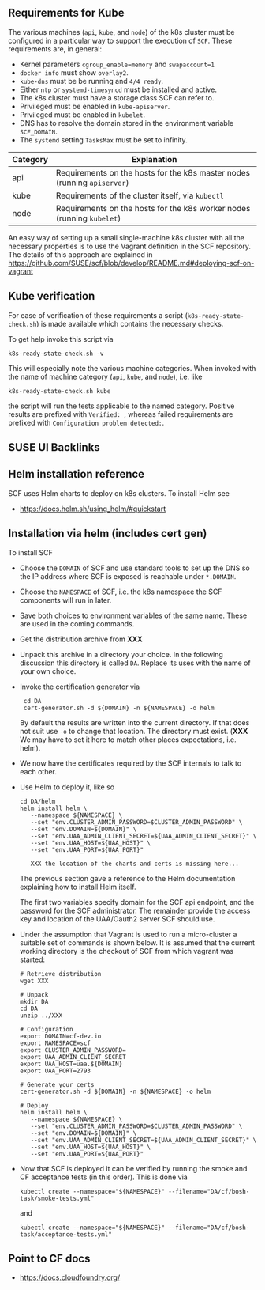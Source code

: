 ## Requirements for Kube

The various machines (`api`, `kube`, and `node`) of the k8s cluster must be configured in a particular way to support the execution of `SCF`. These requirements are, in general:

* Kernel parameters `cgroup_enable=memory` and `swapaccount=1`
* `docker info` must show `overlay2`.
* `kube-dns` must be be running and `4/4 ready`.
* Either `ntp` or `systemd-timesyncd` must be installed and active.
* The k8s cluster must have a storage class SCF can refer to.
* Privileged must be enabled in `kube-apiserver`.
* Privileged must be enabled in `kubelet`.
* DNS has to resolve the domain stored in the environment variable `SCF_DOMAIN`.
* The `systemd` setting `TasksMax` must be set to infinity.

|Category|Explanation|
|---|---|
|api| Requirements on the hosts for the k8s master nodes (running `apiserver`) |
|kube| Requirements of the cluster itself, via `kubectl` |
|node| Requirements on the hosts for the k8s worker nodes (running `kubelet`) |

An easy way of setting up a small single-machine k8s cluster with all the necessary properties is to use the Vagrant definition in the SCF repository. The details of this approach are explained in https://github.com/SUSE/scf/blob/develop/README.md#deploying-scf-on-vagrant

## Kube verification

For ease of verification of these requirements a script (`k8s-ready-state-check.sh`) is made available which contains the necessary checks.

To get help invoke this script via
```
k8s-ready-state-check.sh -v
```
This will especially note the various machine categories. When invoked with the name of machine category (`api`, `kube`, and `node`), i.e. like
```
k8s-ready-state-check.sh kube
```
the script will run the tests applicable to the named category.
Positive results are prefixed with `Verified: `,
whereas failed requirements are prefixed with `Configuration problem detected:`.

## SUSE UI Backlinks
## Helm installation reference

SCF uses Helm charts to deploy on k8s clusters.
To install Helm see

* https://docs.helm.sh/using_helm/#quickstart

## Installation via helm (includes cert gen)

To install SCF
* Choose the `DOMAIN` of SCF and use standard tools to set up the DNS
  so the IP address where SCF is exposed is reachable under `*.DOMAIN`.

* Choose the `NAMESPACE` of SCF, i.e. the k8s namespace the SCF components will run in later.

* Save both choices to environment variables of the same name.
  These are used in the coming commands.

* Get the distribution archive from **XXX**
* Unpack this archive in a directory your choice. In the following discussion this directory is called `DA`. Replace its uses with the name of your own choice.

* Invoke the certification generator via
  ```
   cd DA
   cert-generator.sh -d ${DOMAIN} -n ${NAMESPACE} -o helm
  ```
  By default the results are written into the current directory.
  If that does not suit use `-o` to change that location. The directory must exist.
  (**XXX** We may have to set it here to match other places expectations, i.e. helm).

* We now have the certificates required by the SCF internals to talk to each other.

* Use Helm to deploy it, like so
  ```
  cd DA/helm
  helm install helm \
     --namespace ${NAMESPACE} \
     --set "env.CLUSTER_ADMIN_PASSWORD=$CLUSTER_ADMIN_PASSWORD" \
     --set "env.DOMAIN=${DOMAIN}" \
     --set "env.UAA_ADMIN_CLIENT_SECRET=${UAA_ADMIN_CLIENT_SECRET}" \
     --set "env.UAA_HOST=${UAA_HOST}" \
     --set "env.UAA_PORT=${UAA_PORT}"

     XXX the location of the charts and certs is missing here...
  ```
  The previous section gave a reference to the Helm documentation explaining how to install Helm itself.

   The first two variables specify domain for the SCF api endpoint, and the password for the SCF administrator.
   The remainder provide the access key and location of the UAA/Oauth2 server SCF should use.

* Under the assumption that Vagrant is used to run a micro-cluster a suitable set of commands is shown below. It is assumed that the current working directory is the checkout of SCF from which vagrant was started:

   ```
   # Retrieve distribution
   wget XXX

   # Unpack
   mkdir DA
   cd DA
   unzip ../XXX

   # Configuration
   export DOMAIN=cf-dev.io
   export NAMESPACE=scf
   export CLUSTER_ADMIN_PASSWORD=
   export UAA_ADMIN_CLIENT_SECRET
   export UAA_HOST=uaa.${DOMAIN}
   export UAA_PORT=2793

   # Generate your certs
   cert-generator.sh -d ${DOMAIN} -n ${NAMESPACE} -o helm

   # Deploy
   helm install helm \
      --namespace ${NAMESPACE} \
      --set "env.CLUSTER_ADMIN_PASSWORD=$CLUSTER_ADMIN_PASSWORD" \
      --set "env.DOMAIN=${DOMAIN}" \
      --set "env.UAA_ADMIN_CLIENT_SECRET=${UAA_ADMIN_CLIENT_SECRET}" \
      --set "env.UAA_HOST=${UAA_HOST}" \
      --set "env.UAA_PORT=${UAA_PORT}"
   ```

* Now that SCF is deployed it can be verified by running the smoke and CF acceptance tests (in this order). This is done via

   ```
   kubectl create --namespace="${NAMESPACE}" --filename="DA/cf/bosh-task/smoke-tests.yml"
   ```
   and
   ```
   kubectl create --namespace="${NAMESPACE}" --filename="DA/cf/bosh-task/acceptance-tests.yml"
   ```

## Point to CF docs

* https://docs.cloudfoundry.org/
